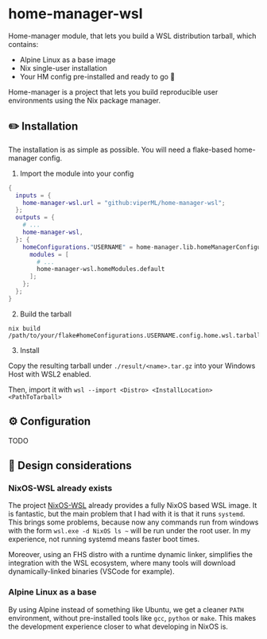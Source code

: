 # home-manager-wsl

Home-manager module, that lets you build a WSL distribution tarball, which contains:

- Alpine Linux as a base image
- Nix single-user installation
- Your HM config pre-installed and ready to go 🚀

Home-manager is a project that lets you build reproducible user environments using the Nix package manager.

## ✏️ Installation

The installation is as simple as possible. You will need a flake-based home-manager config.

1. Import the module into your config
```nix
{
  inputs = {
    home-manager-wsl.url = "github:viperML/home-manager-wsl";
  };
  outputs = {
    # ...
    home-manager-wsl,
  }: {
    homeConfigurations."USERNAME" = home-manager.lib.homeManagerConfiguration {
      modules = [
        # ...
        home-manager-wsl.homeModules.default
      ];
    };
  };
}
```

2. Build the tarball

```console
nix build /path/to/your/flake#homeConfigurations.USERNAME.config.home.wsl.tarball
```

3. Install

Copy the resulting tarball under `./result/<name>.tar.gz` into your Windows Host with WSL2 enabled.

Then, import it with `wsl --import <Distro> <InstallLocation> <PathToTarball>`


## ⚙️ Configuration

TODO

## 📐 Design considerations

### NixOS-WSL already exists

The project [NixOS-WSL](https://github.com/nix-community/NixOS-WSL) already provides a fully NixOS based WSL image. It is fantastic, but the main problem that I had with it is that it runs `systemd`. This brings some problems, because now any commands run from windows with the form `wsl.exe -d NixOS ls ~` will be run under the root user. In my experience, not running systemd means faster boot times.

Moreover, using an FHS distro with a runtime dynamic linker, simplifies the integration with the WSL ecosystem, where many tools will download dynamically-linked binaries (VSCode for example).


### Alpine Linux as a base

By using Alpine instead of something like Ubuntu, we get a cleaner `PATH` environment, without pre-installed tools like `gcc`, `python` or `make`. This makes the development experience closer to what developing in NixOS is.
